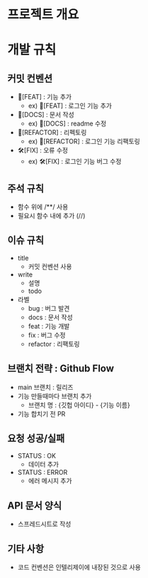 # 프로젝트 개요

# 개발 규칙
## 커밋 컨벤션
- 🎉[FEAT] : 기능 추가
  - ex) 🎉[FEAT] : 로그인 기능 추가
- 📗[DOCS] : 문서 작성
  - ex) 📗[DOCS] : readme 수정
- 🎁[REFACTOR] : 리펙토링
  - ex) 🎁[REFACTOR] : 로그인 기능 리팩토링
- 🛠[FIX] : 오류 수정
  - ex) 🛠[FIX] : 로그인 기능 버그 수정

## 주석 규칙
- 함수 위에 /**/ 사용
- 필요시 함수 내에 추가 (//)

## 이슈 규칙
- title
  - 커밋 컨벤션 사용
- write
  - 설명
  - todo
- 라벨
  - bug : 버그 발견
  - docs : 문서 작성
  - feat : 기능 개발
  - fix : 버그 수정
  - refactor : 리팩토링

## 브랜치 전략 : Github Flow
- main 브랜치 : 릴리즈
- 기능 만들때마다 브랜치 추가
  - 브랜치 명 : {깃헙 아이디} - {기능 이름}
- 기능 합치기 전 PR

## 요청 성공/실패
- STATUS : OK
  - 데이터 추가
- STATUS : ERROR
  - 에러 메시지 추가

## API 문서 양식
- 스프레드시트로 작성

## 기타 사항
- 코드 컨벤션은 인텔리제이에 내장된 것으로 사용